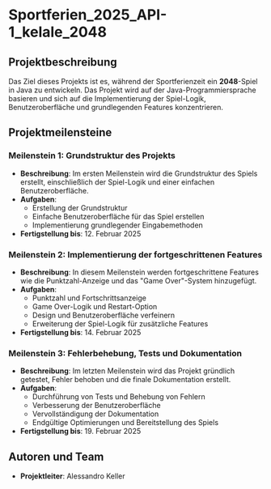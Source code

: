 # Sportferien_2025_API-1_kelale_2048

## Projektbeschreibung
Das Ziel dieses Projekts ist es, während der Sportferienzeit ein **2048**-Spiel in Java zu entwickeln. Das Projekt wird auf der Java-Programmiersprache basieren und sich auf die Implementierung der Spiel-Logik, Benutzeroberfläche und grundlegenden Features konzentrieren.

## Projektmeilensteine

### Meilenstein 1: Grundstruktur des Projekts
- **Beschreibung**: Im ersten Meilenstein wird die Grundstruktur des Spiels erstellt, einschließlich der Spiel-Logik und einer einfachen Benutzeroberfläche.
- **Aufgaben**:
  - Erstellung der Grundstruktur 
  - Einfache Benutzeroberfläche für das Spiel erstellen
  - Implementierung grundlegender Eingabemethoden
- **Fertigstellung bis**: 12. Februar 2025

### Meilenstein 2: Implementierung der fortgeschrittenen Features
- **Beschreibung**: In diesem Meilenstein werden fortgeschrittene Features wie die Punktzahl-Anzeige und das "Game Over"-System hinzugefügt.
- **Aufgaben**:
  - Punktzahl und Fortschrittsanzeige
  - Game Over-Logik und Restart-Option
  - Design und Benutzeroberfläche verfeinern
  - Erweiterung der Spiel-Logik für zusätzliche Features
- **Fertigstellung bis**: 14. Februar 2025

### Meilenstein 3: Fehlerbehebung, Tests und Dokumentation
- **Beschreibung**: Im letzten Meilenstein wird das Projekt gründlich getestet, Fehler behoben und die finale Dokumentation erstellt.
- **Aufgaben**:
  - Durchführung von Tests und Behebung von Fehlern
  - Verbesserung der Benutzeroberfläche
  - Vervollständigung der Dokumentation
  - Endgültige Optimierungen und Bereitstellung des Spiels
- **Fertigstellung bis**: 19. Februar 2025


## Autoren und Team
- **Projektleiter**: Alessandro Keller

